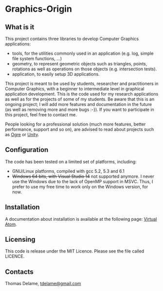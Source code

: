 # Graphics-Origin

## What is it
This project contains three libraries to develop Computer Graphics applications:
- tools, for the utilities commonly used in an application (e.g. log, simple 
file system functions, ...)
- geometry, to represent geometric objects such as triangles, points, rotations 
as well as operations on those objects (e.g. intersection tests).
- application, to easily setup 3D applications.

This project is meant to be used by students, researcher and practitioners in 
Computer Graphics, with a beginner to intermediate level in graphical 
application development. This is the code used for my research applications as 
well as for the projects of some of my students. Be aware that this is an 
ongoing project; I will add more features and documentation in the future (as 
well as removing more and more bugs :-}). If you want to participate in this 
project, feel free to contact me.

People looking for a professional solution (much more features, better 
performance, support and so on), are advised to read about projects such as 
[Ogre](http://www.ogre3d.org/) or [Unity](https://unity3d.com/).

## Configuration
The code has been tested on a limited set of platforms, including:
- GNU/Linux platforms, compiled with gcc 5.2, 5.3 and 6.1
- ~~Windows 64 bits, with Visual Studio 14~~ not supported anymore. I never use
the Windows due to the lack of OpenMP support in MSVC. Thus, I prefer to use
my free time to work only on the Windows version, for now.

## Installation
A documentation about installation is available at the following page:
[Virtual Atom](http://www.virtual-atom.com/pages/projects/graphics_origin.html).

## Licensing
This code is release under the MIT Licence. Please see the file called LICENCE.

## Contacts
Thomas Delame, tdelame@gmail.com
